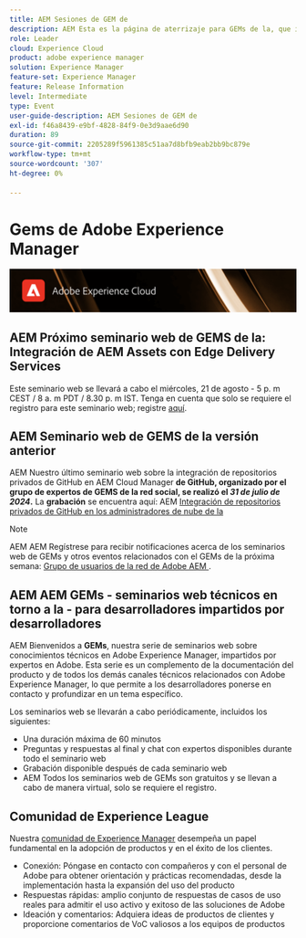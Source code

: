 ```yaml
---
title: AEM Sesiones de GEM de
description: AEM Esta es la página de aterrizaje para GEMs de la, que incluye información sobre la serie de seminarios web e información de registro, seminarios web anteriores y futuros
role: Leader
cloud: Experience Cloud
product: adobe experience manager
solution: Experience Manager
feature-set: Experience Manager
feature: Release Information
level: Intermediate
type: Event
user-guide-description: AEM Sesiones de GEM de
exl-id: f46a8439-e9bf-4828-84f9-0e3d9aae6d90
duration: 89
source-git-commit: 2205289f5961385c51aa7d8bfb9eab2bb9bc879e
workflow-type: tm+mt
source-wordcount: '307'
ht-degree: 0%

---
```


# Gems de Adobe Experience Manager

<img alt="Experiencias digitales" src="./assets/ADX_Gems.png"/>

## AEM Próximo seminario web de GEMS de la: Integración de AEM Assets con Edge Delivery Services

Este seminario web se llevará a cabo el miércoles, 21 de agosto - 5 p. m CEST / 8 a. m PDT / 8.30 p. m IST. Tenga en cuenta que solo se requiere el registro para este seminario web; registre [aquí](https://aem-augs.adobe.com/events/details/adobe-experience-manager-aem-learning-chapter-presents-aem-gems-integrating-aem-assets-with-edge-delivery-services/).

<!--  Remove the comment marks, and put the upcoming event in the below table

<table style="max-width: 1214px;">
<tr>
  <td style="vertical-align: top;">
    <a href="https://www.youtube.com/watch?v=f1T9XU9TCJU">
      <img alt="Experience League LIVE Oct 25" src="assets/Oct25_2022_exl_live_banner_web_1920_WebBanner.png">
    </a>
    <div>
      <a href="https://www.youtube.com/watch?v=f1T9XU9TCJU">
        <strong>Deliver the right offer at the right time with decision management</strong>
      </a>
      <br/><em>with Sandra Hausmann, Ben Tepfer, Brandon Poyfair, and Jason Hickey</em>
      <br/><em>October 25, 2022</em>
    </div>
  </td>
</tr>
</table>

-->

## AEM Seminario web de GEMS de la versión anterior

AEM Nuestro último seminario web sobre la integración de repositorios privados de GitHub en AEM Cloud Manager **de GitHub, organizado por el grupo de expertos de GEMS de la red social, se realizó el *31 de julio de 2024*.**
La **grabación** se encuentra aquí:
AEM [Integración de repositorios privados de GitHub en los administradores de nube de la](gems2024/private-github-for-aem-cloud-manager.md)

>[!NOTE]
>
> AEM AEM Regístrese para recibir notificaciones acerca de los seminarios web de GEMs y otros eventos relacionados con el GEMs de la próxima semana: [Grupo de usuarios de la red de Adobe AEM ](https://aem-augs.adobe.com/).

## AEM AEM GEMs - seminarios web técnicos en torno a la - para desarrolladores impartidos por desarrolladores

AEM Bienvenidos a **GEMs**, nuestra serie de seminarios web sobre conocimientos técnicos en Adobe Experience Manager, impartidos por expertos en Adobe. Esta serie es un complemento de la documentación del producto y de todos los demás canales técnicos relacionados con Adobe Experience Manager, lo que permite a los desarrolladores ponerse en contacto y profundizar en un tema específico.

Los seminarios web se llevarán a cabo periódicamente, incluidos los siguientes:

* Una duración máxima de 60 minutos
* Preguntas y respuestas al final y chat con expertos disponibles durante todo el seminario web
* Grabación disponible después de cada seminario web
* AEM Todos los seminarios web de GEMs son gratuitos y se llevan a cabo de manera virtual, solo se requiere el registro.

## Comunidad de Experience League

Nuestra [comunidad de Experience Manager](https://experienceleaguecommunities.adobe.com/t5/adobe-experience-manager/ct-p/adobe-experience-manager-community?profile.language=es) desempeña un papel fundamental en la adopción de productos y en el éxito de los clientes.

* Conexión: Póngase en contacto con compañeros y con el personal de Adobe para obtener orientación y prácticas recomendadas, desde la implementación hasta la expansión del uso del producto
* Respuestas rápidas: amplio conjunto de respuestas de casos de uso reales para admitir el uso activo y exitoso de las soluciones de Adobe
* Ideación y comentarios: Adquiera ideas de productos de clientes y proporcione comentarios de VoC valiosos a los equipos de productos
